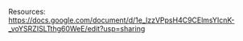Resources: https://docs.google.com/document/d/1e_lzzVPpsH4C9CElmsYIcnK-_voYSRZISLTthg60WeE/edit?usp=sharing
